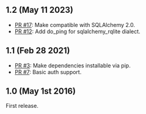 

## 1.2 (May 11 2023)
- [PR #17](https://github.com/rqlite/sqlalchemy-rqlite/pull/17): Make compatible with SQLAlchemy 2.0.
- [PR #12](https://github.com/rqlite/sqlalchemy-rqlite/pull/12): Add do_ping for sqlalchemy_rqlite dialect.

## 1.1 (Feb 28 2021)
- [PR #3](https://github.com/rqlite/sqlalchemy-rqlite/pull/3): Make dependencies installable via pip.
- [PR #7](https://github.com/rqlite/sqlalchemy-rqlite/pull/7): Basic auth support.

## 1.0 (May 1st 2016)
First release.
